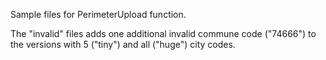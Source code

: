 Sample files for PerimeterUpload function.

The "invalid" files adds one additional invalid commune code ("74666") to the
versions with 5 ("tiny") and all ("huge") city codes.